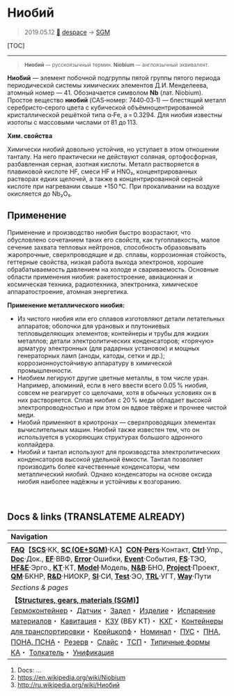 # Ниобий
> 2019.05.12 [🚀](../index/index.md) [despace](index.md) → [SGM](sc.md)

[TOC]

---

> <small>**Ниобий** — русскоязычный термин. **Niobium** — англоязычный эквивалент.</small>

**Нио́бий** — элемент побочной подгруппы пятой группы пятого периода периодической системы химических элементов Д.И. Менделеева, атомный номер — 41. Обозначается символом **Nb** (лат. Niobium). Простое вещество **ниобий** (CAS‑номер: 7440‑03‑1) — блестящий металл серебристо‑серого цвета с кубической объёмноцентрированной кристаллической решёткой типа α‑Fe, а = 0.3294. Для ниобия известны изотопы с массовыми числами от 81 до 113.

**Хим. свойства**

Химически ниобий довольно устойчив, но уступает в этом отношении танталу. На него практически не действуют соляная, ортофосфорная, разбавленная серная, азотная кислоты. Металл растворяется в плавиковой кислоте HF, смеси HF и HNO₃, концентрированных растворах едких щелочей, а также в концентрированной серной кислоте при нагревании свыше +150 ℃. При прокаливании на воздухе окисляется до Nb₂О₅.



## Применение
Применение и производство ниобия быстро возрастают, что обусловлено сочетанием таких его свойств, как тугоплавкость, малое сечение захвата тепловых нейтронов, способность образовывать жаропрочные, сверхпроводящие и др. сплавы, коррозионная стойкость, геттерные свойства, низкая работа выхода электронов, хорошие обрабатываемость давлением на холоде и свариваемость. Основные области применения ниобия: ракетостроение, авиационная и космическая техника, радиотехника, электроника, химическое аппаратостроение, атомная энергетика.

**Применение металлического ниобия:**

   - Из чистого ниобия или его сплавов изготовляют детали летательных аппаратов; оболочки для урановых и плутониевых тепловыделяющих элементов; контейнеры и трубы для жидких металлов; детали электролитических конденсаторов; «горячую» арматуру электронных (для радарных установок) и мощных генераторных ламп (аноды, катоды, сетки и др.); коррозионноустойчивую аппаратуру в химической промышленности.
   - Ниобием легируют другие цветные металлы, в том числе уран. Например, алюминий, если в него ввести всего 0.05 % ниобия, совсем не реагирует со щелочами, хотя в обычных условиях он в них растворяется. Сплав ниобия с 20 % меди обладает высокой электропроводностью и при этом он вдвое твёрже и прочнее чистой меди.
   - Ниобий применяют в криотронах — сверхпроводящих элементах вычислительных машин. Ниобий также известен тем, что он используется в ускоряющих структурах большого адронного коллайдера.
   - Ниобий и тантал используют для производства электролитических конденсаторов высокой удельной ёмкости. Тантал позволяет производить более качественные конденсаторы, чем металлический ниобий. Однако конденсаторы на основе оксида ниобия наиболее надёжны и устойчивы к возгоранию.



<p style="page-break-after:always"> </p>

## Docs & links (TRANSLATEME ALREADY)
|Navigation|
|:--|
|**[FAQ](faq.md)**【**[SCS](scs.md)**·КК, **[SC (OE+SGM)](sc.md)**·КА】**[CON](contact.md)·[Pers](person.md)**·Контакт, **[Ctrl](control.md)**·Упр., **[Doc](doc.md)**·Док., **[EF](ef.md)**·ВВФ, **[Error](error.md)**·Ошибки, **[Event](event.md)**·События, **[FS](fs.md)**·ТЭО, **[HF&E](hfe.md)**·Эрго., **[KT](kt.md)**·КТ, **[Model](model.md)**·Модель, **[N&B](nnb.md)**·БНО, **[Project](project.md)**·Проект, **[QM](qm.md)**·БКНР, **[R&D](rnd.md)**·НИОКР, **[SI](si.md)**·СИ, **[Test](test.md)**·ЭО, **[TRL](trl.md)**·УГТ, **[Way](way.md)**·Пути|
|*Sections & pages*|
|**【[Structures, gears, materials (SGM)](sc.md)】**<br> [Гермоконтейнер](гермоконтейнер.md)・ [Датчик](sensor.md)・ [Задел](margin.md)・ [Изделие](unit.md)・ [Испарение материалов](mat_sublime.md)・ [Кавитация](cavitation.md)・ [КЗУ](cinu.md) (ВБУ КТ)・ [КХГ](cgs.md)・ [Контейнеры для транспортировки](ship_contain.md)・ [Крейцкопф](crosshead.md)・ [Номинал](nominal.md)・ [ПУС](lag.md)・ [ПНА, ПОНА, ПСНА](devd.md)・ [Резерв](reserve.md)・ [Слайс](слайс.md)・ [ТСП](tsp.md)・ [Типичные формы КА](sc.md)・ [Толкатель](толкатель.md)・ [Унификация](commonality.md)|

   1. Docs: …
   1. <https://en.wikipedia.org/wiki/Niobium>
   1. <http://ru.wikipedia.org/wiki/Ниобий>

